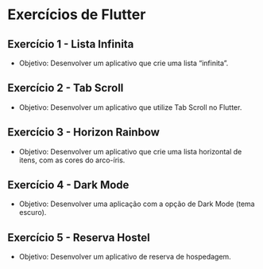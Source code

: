 # Exercícios de Flutter

## Exercício 1 - Lista Infinita

- Objetivo: Desenvolver um aplicativo que crie uma lista “infinita”.

## Exercício 2 - Tab Scroll

- Objetivo: Desenvolver um aplicativo que utilize Tab Scroll no Flutter.

## Exercício 3 - Horizon Rainbow

- Objetivo: Desenvolver um aplicativo que crie uma lista horizontal de itens, com as cores do arco-íris.

## Exercício 4 - Dark Mode

- Objetivo: Desenvolver uma aplicação com a opção de Dark Mode (tema escuro).

## Exercício 5 - Reserva Hostel

- Objetivo: Desenvolver um aplicativo de reserva de hospedagem.
